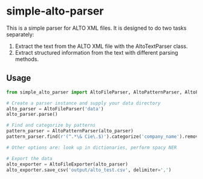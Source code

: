 # simple-alto-parser
This is a simple parser for ALTO XML files. It is designed to do two tasks separately:
1. Extract the text from the ALTO XML file with the AltoTextParser class.
2. Extract structured information from the text with different parsing methods.

## Usage
```python
from simple_alto_parser import AltoFileParser, AltoPatternParser, AltoFileExporter

# Create a parser instance and supply your data directory
alto_parser = AltoFileParser('data')
alto_parser.parse()

# Find and categorize by patterns
pattern_parser = AltoPatternParser(alto_parser)
pattern_parser.find(r'(^.*\& Cie\.$)').categorize('company_name').remove()

# Other options are: look up in dictionaries, perform spacy NER

# Export the data
alto_exporter = AltoFileExporter(alto_parser)
alto_exporter.save_csv('output/alto_test.csv', delimiter=',')
```
